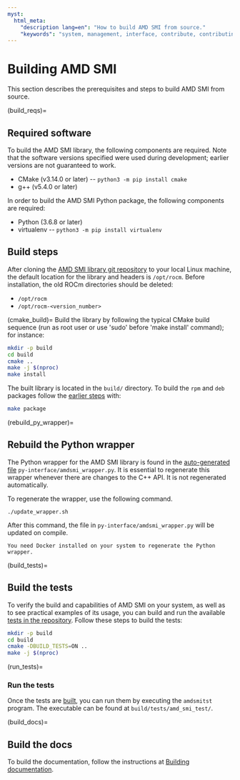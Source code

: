 ```yaml
---
myst:
  html_meta:
    "description lang=en": "How to build AMD SMI from source."
    "keywords": "system, management, interface, contribute, contributing, ROCm, develop, testing"
---
```


# Building AMD SMI

This section describes the prerequisites and steps to build AMD SMI from source.

(build_reqs)=
## Required software

To build the AMD SMI library, the following components are required. Note that
the software versions specified were used during development; earlier
versions are not guaranteed to work.

* CMake (v3.14.0 or later) -- `python3 -m pip install cmake`
* g++ (v5.4.0 or later)

In order to build the AMD SMI Python package, the following components are
required:

* Python (3.6.8 or later)
* virtualenv -- `python3 -m pip install virtualenv`

## Build steps

After cloning the [AMD SMI library git repository](https://github.com/ROCm/amdsmi)
to your local Linux machine, the default location for the library and headers is
`/opt/rocm`. Before installation, the old ROCm directories should be
deleted:

* `/opt/rocm`
* `/opt/rocm-<version_number>`

(cmake_build)=
Build the library by following the typical CMake build sequence (run as root
user or use 'sudo' before 'make install' command); for instance:

```bash
mkdir -p build
cd build
cmake ..
make -j $(nproc)
make install
```

The built library is located in the  `build/` directory. To build the `rpm` and
`deb` packages follow the [earlier steps](#cmake_build) with:

```bash
make package
```

(rebuild_py_wrapper)=
## Rebuild the Python wrapper

The Python wrapper for the AMD SMI library is found in the [auto-generated
file](#py_lib_fs) `py-interface/amdsmi_wrapper.py`. It is essential to
regenerate this wrapper whenever there are changes to the C++ API. It is not
regenerated automatically.

To regenerate the wrapper, use the following command.

```shell
./update_wrapper.sh
```

After this command, the file in `py-interface/amdsmi_wrapper.py` will be updated
on compile.

```{note}
You need Docker installed on your system to regenerate the Python wrapper.
```

(build_tests)=
## Build the tests

To verify the build and capabilities of AMD SMI on your system, as well as to
see practical examples of its usage, you can build and run the available [tests
in the repository](https://github.com/ROCm/amdsmi/tree/amd-staging/tests).
Follow these steps to build the tests:

```bash
mkdir -p build
cd build
cmake -DBUILD_TESTS=ON ..
make -j $(nproc)
```

(run_tests)=
### Run the tests

Once the tests are [built](#build_tests), you can run them by executing the
`amdsmitst` program. The executable can be found at `build/tests/amd_smi_test/`.

(build_docs)=
## Build the docs

To build the documentation, follow the instructions at [Building
documentation](https://rocm.docs.amd.com/en/latest/contribute/building.html).

